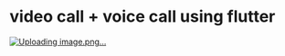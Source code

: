# video call +  voice call using flutter


[![Uploading image.png…]()](https://github.com/kstar0707/Video-call-using-flutter/blob/main/image/Screenshot_1.png)
